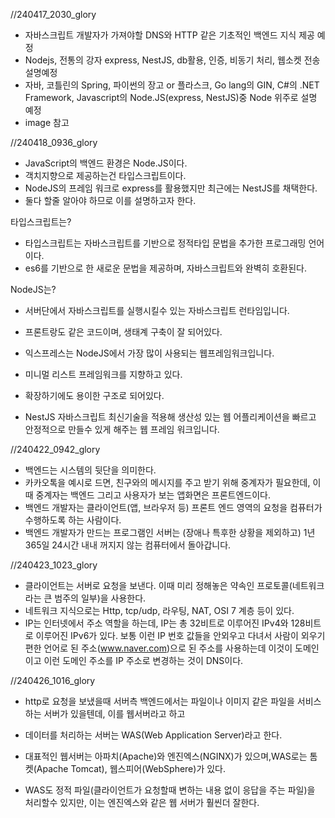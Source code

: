 //240417_2030_glory
- 자바스크립트 개발자가 가져야할 DNS와 HTTP 같은 기초적인 백엔드 지식 제공 예정
- Nodejs, 전통의 강자 express, NestJS, db활용, 인증, 비동기 처리, 웹소켓 전송 설명예정
- 자바, 코틀린의 Spring, 파이썬의 장고 or 플라스크, Go lang의 GIN, C#의 .NET Framework, Javascript의 Node.JS(express, NestJS)중 Node 위주로 설명 예정
- image 참고

//240418_0936_glory
- JavaScript의 백엔드 환경은 Node.JS이다.
- 객치지향으로 제공하는건 타입스크립트이다.
- NodeJS의 프레임 워크로 express를 활용했지만 최근에는 NestJS를 채택한다.
- 둘다 할줄 알아야 하므로 이를 설명하고자 한다.

타입스크립트는?
- 타입스크립트는 자바스크립트를 기반으로 정적타입 문법을 추가한 프로그래밍 언어이다.
- es6를 기반으로 한 새로운 문법을 제공하며, 자바스크립트와 완벽히 호환된다.

NodeJS는?
- 서버단에서 자바스크립트를 실행시킬수 있는 자바스크립트 런타임입니다.
- 프론트랑도 같은 코드이며, 생태계 구축이 잘 되어있다.

- 익스프레스는 NodeJS에서 가장 많이 사용되는 웹프레임워크입니다.
- 미니멀 리스트 프레임워크를 지향하고 있다.
- 확장하기에도 용이한 구조로 되어있다.
- NestJS 자바스크립트 최신기술을 적용해 생산성 있는 웹 어플리케이션을 빠르고 안정적으로 만들수 있게 해주는 웹 프레임 워크입니다.


//240422_0942_glory
- 백엔드는 시스템의 뒷단을 의미한다.
- 카카오톡을 예시로 드면, 친구와의 메시지를 주고 받기 위해 중계자가 필요한데, 이때 중계자는 백엔드 그리고 사용자가 보는 앱화면은 프론트엔드이다.
- 백엔드 개발자는 클라이언트(앱, 브라우저 등) 프론트 엔드 영역의 요청을 컴퓨터가 수행하도록 하는 사람이다.
- 백엔드 개발자가 만드는 프로그램인 서버는 (장애나 특후한 상황을 제외하고) 1년 365일 24시간 내내 꺼지지 않는 컴퓨터에서 돌아갑니다.


//240423_1023_glory
- 클라이언트는 서버로 요청을 보낸다. 이때 미리 정해놓은 약속인 프로토콜(네트워크라는 큰 범주의 일부)을 사용한다.
- 네트워크 지식으로는 Http, tcp/udp, 라우팅, NAT, OSI 7 계층 등이 있다.
- IP는 인터넷에서 주소 역할을 하는데, IP는 총 32비트로 이루어진 IPv4와 128비트로 이루어진 IPv6가 있다. 보통 이런 IP 번호 값들을 안외우고 다녀서 사람이 외우기 편한 언어로 된 주소(www.naver.com)으로 된 주소를 사용하는데 이것이 도메인이고 이런 도메인 주소를 IP 주소로 변경하는 것이 DNS이다.


//240426_1016_glory
- http로 요청을 보냈을때 서버측 백엔드에서는 파일이나 이미지 같은 파일을 서비스하는 서버가 있을텐데, 이를 웹서버라고 하고

- 데이터를 처리하는 서버는 WAS(Web Application Server)라고 한다.

- 대표적인 웹서버는 아파치(Apache)와 엔진엑스(NGINX)가 있으며,WAS로는 톰켓(Apache Tomcat), 웹스피어(WebSphere)가 있다.

- WAS도 정적 파일(클라이언트가 요청할때 변하는 내용 없이 응답을 주는 파일)을 처리할수 있지만, 이는 엔진엑스와 같은 웹 서버가 훨씬더 잘한다.


















